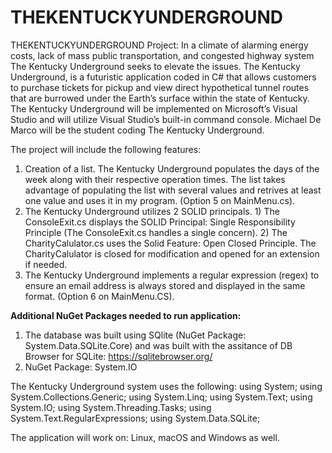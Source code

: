 # THEKENTUCKYUNDERGROUND
THEKENTUCKYUNDERGROUND
Project: In a climate of alarming energy costs, lack of mass public transportation, and congested highway system The Kentucky Underground seeks to elevate the issues. The Kentucky Underground, is a futuristic application coded in C# that allows customers to purchase tickets for pickup and view direct hypothetical tunnel routes that are burrowed under the Earth’s surface within the state of Kentucky.  The Kentucky Underground will be implemented on Microsoft’s Visual Studio and will utilize Visual Studio’s built-in command console. Michael De Marco will be the student coding The Kentucky Underground.

The project will include the following features:

1)	Creation of a list. The Kentucky Underground populates the days of the week along with their respective operation times. The list takes advantage of populating the list with several values and retrives at least one value and uses it in my program. (Option 5 on MainMenu.cs).
2)	The Kentucky Underground utilizes 2 SOLID principals. 1) The ConsoleExit.cs displays the SOLID Principal: Single Responsibility Principle (The ConsoleExit.cs handles a single concern). 2) The CharityCalulator.cs uses the Solid Feature: Open Closed Principle. The CharityCalulator is closed for modification and opened for an extension if needed.
3)	The Kentucky Underground implements a regular expression (regex) to ensure an email address is always stored and displayed in the same format. (Option 6 on MainMenu.CS).

**Additional NuGet Packages needed to run application:**
1) The database was built using SQlite (NuGet Package: System.Data.SQLite.Core) and was built with the assitance of DB Browser for SQLite: https://sqlitebrowser.org/
2) NuGet Package: System.IO


The Kentucky Underground system uses the following: 
using System;
using System.Collections.Generic;
using System.Linq;
using System.Text;
using System.IO;
using System.Threading.Tasks;
using System.Text.RegularExpressions;
using System.Data.SQLite;

The application will work on: Linux, macOS and Windows as well.
